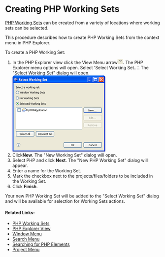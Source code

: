 # Creating PHP Working Sets

<!--context:creating_php_working_sets-->

[PHP Working Sets](../016-concepts/088-php_working_sets.md) can be created from a variety of locations where working sets can be selected.

This procedure describes how to create PHP Working Sets from the context menu in PHP Explorer.

<!--ref-start-->

To create a PHP Working Set:

 1. In the PHP Explorer view click the View Menu arrow![menu_icon.png](images/menu_icon.png "menu_icon.png").  The PHP Explorer menu options will open. Select 'Select Working Set...'.  The "Select Working Set" dialog will open. <br />![select_working_set_pdt.png](images/select_working_set_pdt.png "select_working_set_pdt.png")
 2. Click**New**.  The "New Working Set" dialog will open.
 3. Select PHP and click **Next**.  The "New PHP Working Set" dialog will appear.
 4. Enter a name for the Working Set.
 5. Mark the checkbox next to the projects/files/folders to be included in the Working Set.
 6. Click **Finish**.

Your new PHP Working Set will be added to the "Select Working Set" dialog and will be available for selection for Working Sets actions.

<!--ref-end-->

<!--links-start-->

#### Related Links:

 * [PHP Working Sets](../016-concepts/088-php_working_sets.md)
 * [PHP Explorer View](../032-reference/008-php_perspectives_and_views/008-php_perspective_views/008-php_explorer_view.md)
 * [Window Menu](../032-reference/016-menus/080-window.md)
 * [Search Menu](../032-reference/016-menus/048-search.md)
 * [Searching for PHP Elements](064-searching_for_php_elements.md)
 * [Project Menu](../032-reference/016-menus/056-project.md)

<!--links-end-->
